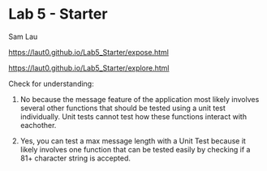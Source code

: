 # Lab 5 - Starter

Sam Lau


https://laut0.github.io/Lab5_Starter/expose.html

https://laut0.github.io/Lab5_Starter/explore.html

Check for understanding:
1) No because the message feature of the application most likely involves several other functions that should be tested using a unit test individually. Unit tests cannot test how these functions interact with eachother.
   
2) Yes, you can test a max message length with a Unit Test because it likely involves one function that can be tested easily by checking if a 81+ character string is accepted.